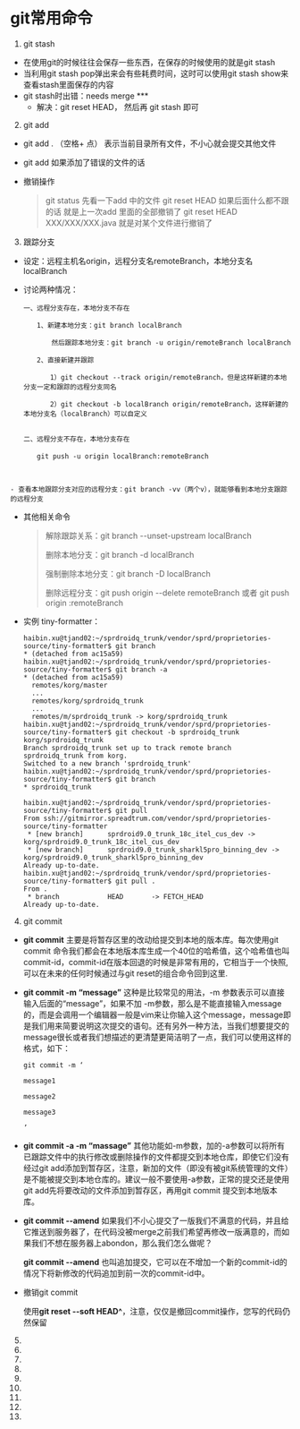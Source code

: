 # git常用命令

1.  git stash

   - 在使用git的时候往往会保存一些东西，在保存的时候使用的就是git stash
   - 当利用git stash pop弹出来会有些耗费时间，这时可以使用git stash show来查看stash里面保存的内容
   - git stash时出错：needs merge ***
     - 解决：git reset HEAD， 然后再 git stash 即可

2.  git add

   - git add . （空格+ 点） 表示当前目录所有文件，不小心就会提交其他文件

   - git add 如果添加了错误的文件的话

   - 撤销操作

     > git status 先看一下add 中的文件 
     > git reset HEAD 如果后面什么都不跟的话 就是上一次add 里面的全部撤销了 
     > git reset HEAD XXX/XXX/XXX.java 就是对某个文件进行撤销了

3.  跟踪分支 

   - 设定：远程主机名origin，远程分支名remoteBranch，本地分支名localBranch

   - 讨论两种情况：

     ```
     一、远程分支存在，本地分支不存在
     
     　　1、新建本地分支：git branch localBranch
     
     　　　  然后跟踪本地分支：git branch -u origin/remoteBranch localBranch
     
     　　2、直接新建并跟踪
     
     　　　　1）git checkout --track origin/remoteBranch，但是这样新建的本地分支一定和跟踪的远程分支同名
     
     　　　　2）git checkout -b localBranch origin/remoteBranch，这样新建的本地分支名（localBranch）可以自定义
     
      
     二、远程分支不存在，本地分支存在
     
     　　git push -u origin localBranch:remoteBranch
     
      
     ```
    - 查看本地跟踪分支对应的远程分支：git branch -vv（两个v），就能够看到本地分支跟踪的远程分支

   - 其他相关命令

     > 解除跟踪关系：git branch --unset-upstream localBranch
     >
     > 删除本地分支：git branch -d localBranch
     >
     > 强制删除本地分支：git branch -D localBranch
     >
     > 删除远程分支：git push origin --delete remoteBranch 或者 git push origin :remoteBranch

   - 实例 tiny-formatter：

     ```
     haibin.xu@tjand02:~/sprdroidq_trunk/vendor/sprd/proprietories-source/tiny-formatter$ git branch
     * (detached from ac15a59)
     haibin.xu@tjand02:~/sprdroidq_trunk/vendor/sprd/proprietories-source/tiny-formatter$ git branch -a
     * (detached from ac15a59)
       remotes/korg/master
       ...
       remotes/korg/sprdroidq_trunk
       ...
       remotes/m/sprdroidq_trunk -> korg/sprdroidq_trunk
     haibin.xu@tjand02:~/sprdroidq_trunk/vendor/sprd/proprietories-source/tiny-formatter$ git checkout -b sprdroidq_trunk korg/sprdroidq_trunk
     Branch sprdroidq_trunk set up to track remote branch sprdroidq_trunk from korg.
     Switched to a new branch 'sprdroidq_trunk'
     haibin.xu@tjand02:~/sprdroidq_trunk/vendor/sprd/proprietories-source/tiny-formatter$ git branch
     * sprdroidq_trunk
     
     haibin.xu@tjand02:~/sprdroidq_trunk/vendor/sprd/proprietories-source/tiny-formatter$ git pull
     From ssh://gitmirror.spreadtrum.com/vendor/sprd/proprietories-source/tiny-formatter
      * [new branch]      sprdroid9.0_trunk_18c_itel_cus_dev -> korg/sprdroid9.0_trunk_18c_itel_cus_dev
      * [new branch]      sprdroid9.0_trunk_sharkl5pro_binning_dev -> korg/sprdroid9.0_trunk_sharkl5pro_binning_dev
     Already up-to-date.
     haibin.xu@tjand02:~/sprdroidq_trunk/vendor/sprd/proprietories-source/tiny-formatter$ git pull .
     From .
      * branch            HEAD       -> FETCH_HEAD
     Already up-to-date.
     
     ```

4.  git commit

   - **git commit** 主要是将暂存区里的改动给提交到本地的版本库。每次使用git commit 命令我们都会在本地版本库生成一个40位的哈希值，这个哈希值也叫commit-id，commit-id在版本回退的时候是非常有用的，它相当于一个快照,可以在未来的任何时候通过与git reset的组合命令回到这里.

   - **git commit -m “message”** 这种是比较常见的用法，-m 参数表示可以直接输入后面的“message”，如果不加 -m参数，那么是不能直接输入message的，而是会调用一个编辑器一般是vim来让你输入这个message，message即是我们用来简要说明这次提交的语句。还有另外一种方法，当我们想要提交的message很长或者我们想描述的更清楚更简洁明了一点，我们可以使用这样的格式，如下：

     ```
     git commit -m ‘
     
     message1
     
     message2
     
     message3
     
     ’
     
     ```

   - **git commit -a -m “massage”** 其他功能如-m参数，加的-a参数可以将所有已跟踪文件中的执行修改或删除操作的文件都提交到本地仓库，即使它们没有经过git add添加到暂存区，注意，新加的文件（即没有被git系统管理的文件）是不能被提交到本地仓库的。建议一般不要使用-a参数，正常的提交还是使用git add先将要改动的文件添加到暂存区，再用git commit 提交到本地版本库。

   - **git commit --amend** 如果我们不小心提交了一版我们不满意的代码，并且给它推送到服务器了，在代码没被merge之前我们希望再修改一版满意的，而如果我们不想在服务器上abondon，那么我们怎么做呢？

     **git commit --amend** 也叫追加提交，它可以在不增加一个新的commit-id的情况下将新修改的代码追加到前一次的commit-id中。

   - 撤销git commit

     使用**git reset --soft HEAD^**，注意，仅仅是撤回commit操作，您写的代码仍然保留

5. 

6. 

7. 

8. 

9. 

10. 

11. 

12. 

13. 

    

